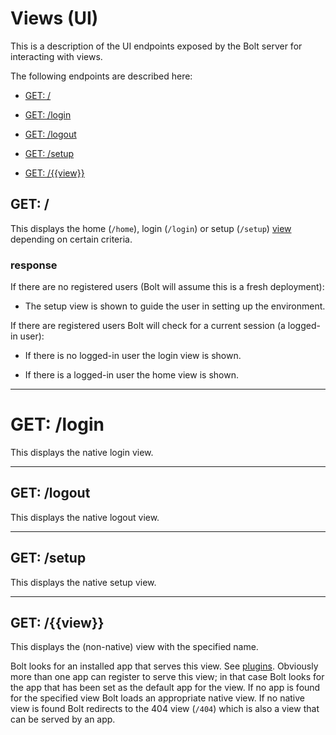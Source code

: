 # Views \(UI\)

This is a description of the UI endpoints exposed by the Bolt server for interacting with views.

The following endpoints are described here:

* [GET: \/](#get-)

* [GET: \/login](#get-login)

* [GET: \/logout](#get-logout)

* [GET: \/setup](#get-setup)

* [GET: \/{{view}}](#get-view)

## GET: \/

This displays the home \(`/home`\), login \(`/login`\) or setup \(`/setup`\) [view](/views.md) depending on certain criteria.

### response

If there are no registered users \(Bolt will assume this is a fresh deployment\):

* The setup view is shown to guide the user in setting up the environment.

If there are registered users Bolt will check for a current session \(a logged-in user\):

* If there is no logged-in user the login view is shown.

* If there is a logged-in user the home view is shown.


---

# GET: \/login

This displays the native login view.

---

## GET: \/logout

This displays the native logout view.

---

## GET: \/setup

This displays the native setup view.

---

## GET: \/{{view}}

This displays the \(non-native\) view with the specified name.

Bolt looks for an installed app that serves this view. See [plugins](/plugins.md). Obviously more than one app can register to serve this view; in that case Bolt looks for the app that has been set as the default app for the view. If no app is found for the specified view Bolt loads an appropriate native view. If no native view is found Bolt redirects to the 404 view \(`/404`\) which is also a view that can be served by an app.

